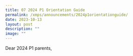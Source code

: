 ```yaml
---
title: 07 2024 P1 Orientation Guide
permalink: /xmps/announcements/2024p1orientationguide/
date: 2023-10-13
layout: post
description: ""
image: ""
---
```

Dear 2024 P1 parents,

